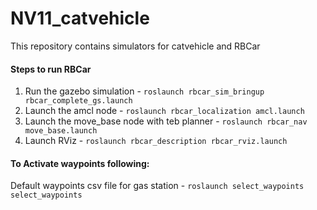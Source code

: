 # NV11_catvehicle
This repository contains simulators for catvehicle and RBCar

#### Steps to run RBCar
1. Run the gazebo simulation - `roslaunch rbcar_sim_bringup rbcar_complete_gs.launch`
2. Launch the amcl node - `roslaunch rbcar_localization amcl.launch`
3. Launch the move_base node with teb planner - `roslaunch rbcar_nav move_base.launch`
4. Launch RViz - `roslaunch rbcar_description rbcar_rviz.launch`

#### To Activate waypoints following:
Default waypoints csv file for gas station - `roslaunch select_waypoints select_waypoints`